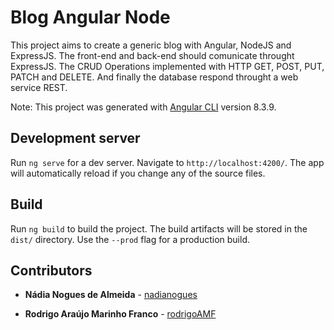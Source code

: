 # Blog Angular Node

This project aims to create a generic blog with Angular, NodeJS and ExpressJS. The front-end and back-end should comunicate throught ExpressJS. The CRUD Operations implemented with HTTP GET, POST, PUT, PATCH and DELETE. And finally the database respond throught a web service REST. 

Note: This project was generated with [Angular CLI](https://github.com/angular/angular-cli) version 8.3.9.

## Development server

Run `ng serve` for a dev server. Navigate to `http://localhost:4200/`. The app will automatically reload if you change any of the source files.

## Build

Run `ng build` to build the project. The build artifacts will be stored in the `dist/` directory. Use the `--prod` flag for a production build.

## Contributors
* **Nádia Nogues de Almeida** - [nadianogues](https://github.com/nadianogues)

* **Rodrigo Araújo Marinho Franco** - [rodrigoAMF](https://github.com/rodrigoAMF)

